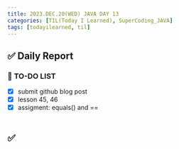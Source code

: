 ```yaml
---
title: 2023.DEC.20(WED) JAVA DAY 13
categories: [TIL(Today I Learned), SuperCoding_JAVA]
tags: [todayilearned, til]
---
```


## ✅ Daily Report

### 📌 **TO-DO LIST**

- [x] submit github blog post
- [x] lesson 45, 46
- [x] assigment: equals() and ==
      <br>
      <br>

## ✅
